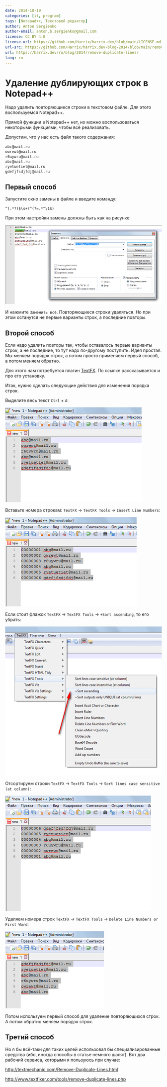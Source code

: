 ```yaml
---
date: 2014-10-19
categories: [it, program]
tags: [Notepad++, Текстовой редактор]
author: Anton Sergienko
author-email: anton.b.sergienko@gmail.com
license: CC BY 4.0
license-url: https://github.com/Harrix/harrix.dev/blob/main/LICENSE.md
url-src: https://github.com/Harrix/harrix.dev-blog-2014/blob/main/remove-duplicate-lines/remove-duplicate-lines.md
url: https://harrix.dev/ru/blog/2014/remove-duplicate-lines/
lang: ru
---
```


# Удаление дублирующих строк в Notepad++

Надо удалить повторяющиеся строки в текстовом файле. Для этого воспользуемся Notepad++.

Прямой функции в Notepad++ нет, но можно воспользоваться некоторыми функциями, чтобы всё реализовать.

Допустим, что у нас есть файл такого содержания:

```text
abc@mail.ru
owrewt@mail.ru
r6uywru@mail.ru
abc@mail.ru
ryetuetiet@mail.ru
gdefjfsdjfdj@mail.ru
```

## Первый способ

Запустите окно замены в файле и введите команду:

```text
^(.*?)$\s+?^(?=.*^\1$)
```

При этом настройки замены должны быть как на рисунке:

![Настройки замены](img/replace.png)

И нажмите `Заменить всё`. Повторяющиеся строки удаляться. Но при этом останутся не первые варианты строк, а последние повторы.

## Второй способ

Если надо удалить повторы так, чтобы оставалось первые варианты строк, а не последние, то тут надо по-другому поступить. Идея простая. Мы меняем порядок строк, а потом просто применяем первый способ, а потом меняем обратно.

Для этого нам потребуется плагин [TextFX](https://github.com/Harrix/harrix.dev-blog-2013/blob/main/textfx/textfx.md). По ссылке рассказывается и про его установку.

Итак, нужно сделать следующие действия для изменения порядка строк.

Выделите весь текст `Ctrl` + `A`:

![Выделение всего текста](img/select-all.png)

Вставьте номера строкам: `TextFX` → `TextFX Tools` → `Insert Line Numbers`:

![Insert Line Numbers](img/insert-line-numbers.png)

Если стоит флажок `TextFX` → `TextFX Tools` → `+Sort ascending`, то его убрать:

![Команда +Sort ascending](img/sort-ascending.png)

Отсортируем строки `TextFX` → `TextFX Tools` → `Sort lines case sensitive (at column)`:

![Sort lines case sensitive (at column)](img/sort-lines-case-sensitive.png)

Удаляем номера строк `TextFX` → `TextFX Tools` → `Delete Line Numbers or First Word`:

![Delete Line Numbers or First Word](img/delete-line-numbers.png)

Потом используем первый способ для удаление повторяющихся строк. А потом обратно меняем порядок строк.

## Третий способ

Но я бы всё-таки для таких целей использовал бы специализированные средства (ибо, иногда способы в статье немного шалят). Вот два рабочий сервиса, которыми я пользуюсь при случае:

<http://textmechanic.com/Remove-Duplicate-Lines.html>

<http://www.textfixer.com/tools/remove-duplicate-lines.php>
